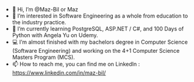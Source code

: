 - 👋 Hi, I’m @Maz-Bil or Maz
- 👀 I’m interested in Software Engineering as a whole from education to the industry practice.
- 🌱 I’m currently learning PostgreSQL, ASP.NET / C#, and 100 Days of Python with Angela Yu on Udemy.
- 💻 I’m almost finished with my bachelors degree in Computer Science (Software Engineering) and working on the 4+1 Computer Science Masters Program (MCS).
- 📫 How to reach me, you can find me on LinkedIn : https://www.linkedin.com/in/maz-bil/

<!---
Maz-Bil/Maz-Bil is a ✨ special ✨ repository because its `README.md` (this file) appears on your GitHub profile.
You can click the Preview link to take a look at your changes.

--->
